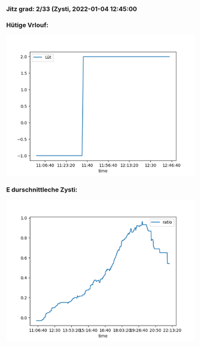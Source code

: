 ### Jitz grad: 2/33 (Zysti, 2022-01-04 12:45:00

### Hütige Vrlouf:
![Graph](Today.png)

### E durschnittleche Zysti:
![Graph](Zysti.png)